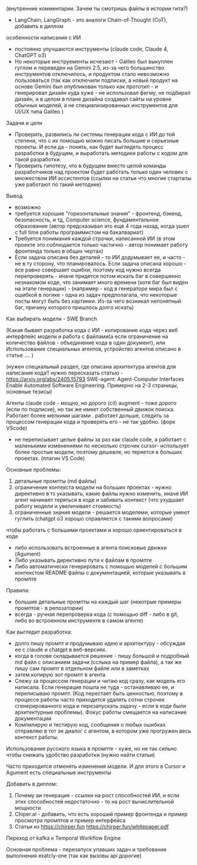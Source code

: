 
(внутренние комментарии. Зачем ты смотришь файлы в истории гита?)

- LangChain, LangGraph - это аналоги Chain-of-Thought (CoT), добавить в диплом


особенности написания с ИИ
- постоянно улучшаются инструменты (claude code, Claude 4, ChatGPT o3)
- Но некоторые инструементы исчезают - Galileo был выкуплен гуглом и переведен на Gemini 2.5, из-за чего большинство инструментов отключилось, и продуктом стало невозможно пользоваться (так как отключили подписки, а новый продукт на основе Gemini был опубликован только как прототип - и генерировал дизайн куда хуже - не использовал фигму, не подбирал дизайн, и в целом в плане дизайна создавал сайты на уровне обычных моделей, а не специализированных инструментов для UI/UX типа Galileo )


Задачи и цели
- Проверить, развились ли системы генерации кода с ИИ до той степени, что с их помощью можно писать большие и серьезные проекты. И если да - понять, как будет выглядеть процесс разработки в будущем, и выработать методики работы с кодом для такой разработки.
- Проверить гипотезу, что в будущем вместо целой команды разработчиков над проектом будет работать только один человек с множеством ИИ ассистентов (ссылки на статьи что многие стартапы уже работают по такий методике)

Вывод
- возможно
- требуется хорошие "горизонтальные знания" - фронтенд, бэкенд, безопасность, и тд, Computer  science, фундаментальное образование (автор предсказывал это еще 4 года назад, когда ушел с full time работы программистом на бакалвариат)
- Требуется понимания каждой строчки, написанной ИИ (в этом проекте это соблюдается только частично - автор понимает работу фронтенда только в общих чертах)
- Если задача описана без деталей - то ИИ додумывает ее, и часто - не в ту сторону, что планировалось. Если задача описана хорошо - все равно совершает ошибки, поэтому код нужно всегда перепроверять - иначе придется потом искать баг в совершенно незнакомом коде, что занимает много времени (хотя баг был виден на этапе генерации) - (например - код в генераторе мира был с ошибкой в логике - одна из задач предполагала, что некоторые посты могут быть без картинки. Из-за чего возникал непонятный баг, причину которого пришлось долго искать)


Как выбирать модели - SWE Branch

(Какая бывает разработка кода с ИИ - копирование кода через веб интерфпейс модели и работа с файлами(а если ограничение на количество файлов - объединение кода в один документ), или Использование специальных агентов, устройство агентов описано в статье .... )

(нужен специальный раздел, где описана архитектура агентов для написания кода!! нужно пересказать статью - https://arxiv.org/abs/2405.15793 SWE-agent: Agent-Computer Interfaces Enable Automated Software Engineering. Примерно на 2-3 страницы, основные тезисы)

Агенты
claude code - мощно, но дорого (cil)
augment - тоже дорого (если по подписке), но так же имеет собственный движок поиска. Работает более мелкими шагами . работает дольше, следить за процессом генерации кода и проверять его - не так удобно. (форк VScode)
- не переписывает целые файлы за раз как claude code, а работает с маленькими изменениями по несколько строчек
cursor- использует более простые модели, поэтому дешевле, но теряется в больших проектах. (плагин VS Code)



Основные проблемы:
1. детальные промпты (md файлы)
2. ограничение контекста модели на больших проектах - нужно директивно в тз указывать, какие файлы нужно изменить, иначе ИИ агент начинает теряться в коде и забивать контекст (что ухудшает работу модели и увеличивает стоимость)
3. ограниченные знания модели - решается моделями, которые умеют гуглить (chatgpt o3 хорошо справляется с такими вопросами)


чтобы работать с большими проектами и хорошо ориентироваться в коде
- либо использовать встроенные в агента поисковые движки (Agument)
- Либо указывать директивно пути к файлам в промпте
- Либо автоматически генерировать с помощью моделей с большим контекстом README файлы с документацией, которые указывать в промпте

Правила:
- большие детальные промпты на каждый шаг (некотрые примеры промптов - в репозатории)
- всегда - ручная перепроверка кода (с помощью diff - либо в git, либо во встроенном инструменте в самом агенте)



Как выглядит разработка:
- долго пишу промпт и продумываю идею и архитектуру - обсуждая ее с claude и chatgpt в веб-версиях.
- когда в голове складывается решение - пишу большой и подробный md файл с описанием задачи (сслыка на пример файла), а так же пишу сам промпт в отдельном файле или в заметках
- затем копирую эот промпт в агента
- Слежу за процессом генерации и читаю код сразу, как модель его написала. Если генерация пошла не туда - останавливаю ее, и переписываю промпт. (Код перестает быть ценностью, поэтому в процессе работы часто приходится удалять сотни строчек сгенерированного кода и перезапускать задачу - если в коде были архитектурные проблемы). Фокус работы смещается на написание документации
- Компилирую и тестирую код, сообщения о любых ошибках отправляю в тот эе диалог с агентом, в котором уже прогружен весь контекст работы.

Использование русского языка в промпте - хуже, но не так сильно чтобы снижать удобство разработки (нужно найти статьи)

Часто приходится отменять изменения модели. И для этого в Cursor и Agument есть специальные инструменты


 Добавить в диплом:


1. Почему аи генерация - ссылки на рост способностей ИИ, и если этих способностей недостаточно - то на рост вычислительной мощности
2. Chiper.ai - добавить, что есть хороший пример фронтенда и пример просмотра промптов и пример интерфейса
3. Статьи из https://chirper.fun https://chirper.fun/whitepaper.pdf



Переход от kafka к Temporal Workflow Engine

Основная проблема - перезапуск упавших задач и требование выполнения exatcly-one (так как вызовы api дорогие)






